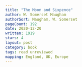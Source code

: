 ```yaml
---
title: "The Moon and Sixpence"
author: W. Somerset Maugham
authorSort: Maugham, W. Somerset
pageCount: 192
date: 2020-12-20
written: 1919
stars: 4
layout: post
category: book
tags: read unreviewed
mapping: England, UK, Europe
---
```

